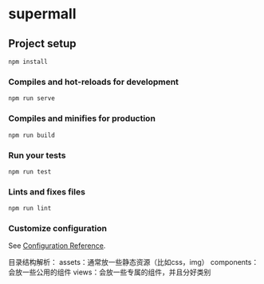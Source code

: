# supermall

## Project setup
```
npm install
```

### Compiles and hot-reloads for development
```
npm run serve
```

### Compiles and minifies for production
```
npm run build
```

### Run your tests
```
npm run test
```

### Lints and fixes files
```
npm run lint
```

### Customize configuration
See [Configuration Reference](https://cli.vuejs.org/config/).

目录结构解析：
assets：通常放一些静态资源（比如css，img）
components：会放一些公用的组件
views：会放一些专属的组件，并且分好类别

